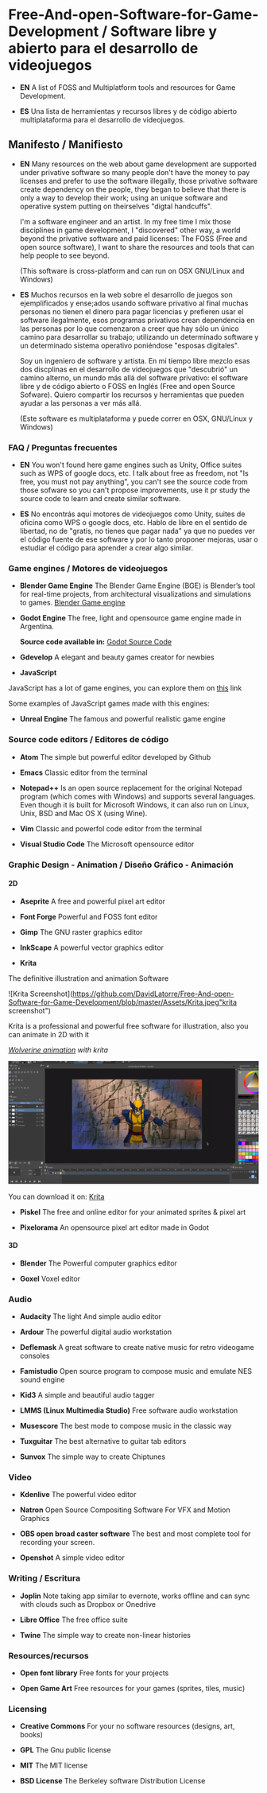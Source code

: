 # Free-And-open-Software-for-Game-Development / Software libre y abierto para el desarrollo de videojuegos

- __EN__ A list of FOSS and Multiplatform tools and resources for Game Development.

- __ES__ Una lista de herramientas y recursos libres y de código abierto multiplataforma para el desarrollo de videojuegos.

## Manifesto / Manifiesto

- __EN__ Many resources on the web about game development are supported under privative software so many people don't have the money to pay licenses and prefer to use the software illegally, those privative software create dependency on the people, they began to believe that there is only a way to develop their work; using an unique software and operative system putting on theirselves "digtal handcuffs".
  
  I'm a software engineer and an artist. In my free time I mix those disciplines in game development, I "discovered" other way, a world beyond the privative software and paid licenses: The FOSS (Free and open source software), I want to share the resources and tools that can help people to see beyond.
  
  (This software is cross-platform and can run on OSX GNU/Linux and Windows)

- __ES__ Muchos recursos en la web sobre el desarrollo de juegos son ejemplificados y ense;ados usando software privativo al final muchas personas no tienen el dinero para pagar licencias y prefieren usar el software ilegalmente, esos programas privativos crean dependencia en las personas por lo que comenzaron a creer que hay sólo un único camino para desarrollar su trabajo; utilizando un determinado software y un determinado sistema operativo poniéndose "esposas digitales".
  
  Soy un ingeniero de software y artista. En mi tiempo libre mezclo esas dos discplinas en el desarrollo de videojuegos que "descubrió" un camino alterno, un mundo más allá del software privativo: el software libre y de código abierto o FOSS en Inglés (Free and open Source Sofware). Quiero compartir los recursos y herramientas que pueden ayudar a las personas a ver más allá.
  
  (Este software es multiplataforma y puede correr en OSX, GNU/Linux y Windows)

### FAQ / Preguntas frecuentes

- __EN__ You won't found here game engines such as Unity, Office suites such as WPS of google docs, etc. I talk about free as freedom, not "Is free, you must not pay anything", you can't see the source code from those sofware so you can't propose improvements, use it pr study the source code to learn and create similar software.

- __ES__ No encontrás aquí motores de videojuegos como Unity, suites de oficina como WPS o google docs, etc. Hablo de libre en el sentido de libertad, no de "gratis, no tienes que pagar nada" ya que no puedes ver el código fuente de ese software y por lo tanto proponer mejoras, usar o estudiar el código para aprender a crear algo similar.

### Game engines / Motores de videojuegos

- __Blender Game Engine__
The Blender Game Engine (BGE) is Blender’s tool for real-time projects, from architectural visualizations and simulations to games.
[Blender Game engine](https://docs.blender.org/manual/en/latest/game_engine/index.html)

- __Godot Engine__
The free, light and opensource game engine made in Argentina.  

    __Source code available in:__ [Godot Source Code](https://github.com/godotengine/godot)

- __Gdevelop__
A elegant and beauty games creator for newbies

- __JavaScript__

JavaScript has a lot of game engines, you can explore them on [this](https://github.com/collections/javascript-game-engines) link

Some examples of JavaScript games made with this engines:

- __Unreal Engine__
The famous and powerful realistic game engine

### Source code editors / Editores de código

- __Atom__
The simple but powerful editor developed by Github

- __Emacs__
  Classic editor from the terminal

- __Notepad++__
Is an open source replacement for the original Notepad program (which comes with Windows) and supports several languages. Even though it is built for Microsoft Windows, it can also run on Linux, Unix, BSD and Mac OS X (using Wine).

- __Vim__
  Classic and powerfol code editor from the terminal

- __Visual Studio Code__
The Microsoft opensource editor

### Graphic Design - Animation / Diseño Gráfico - Animación

#### 2D

- __Aseprite__
A free and powerful pixel art editor

- __Font Forge__
Powerful and FOSS font editor

- __Gimp__
The GNU raster graphics editor

- __InkScape__
A powerful vector graphics editor

- __Krita__

The definitive illustration and animation Software

![Krita Screenshot](https://github.com/DavidLatorre/Free-And-open-Software-for-Game-Development/blob/master/Assets/Krita.jpeg"krita screenshot")

Krita is a professional and powerful free software for illustration, also you can animate in 2D with it

_[Wolverine animation](https://www.youtube.com/watch?v=wCeIrwkvP68) with krita_

![Wolverine Animation Process](https://github.com/DavidLatorre/Free-And-open-Software-for-Game-Development/blob/master/Assets/krita_wolwerine_screenshot.jpeg "wolverine Animation Process")

You can download it on: [Krita](https://krita.org/)

- __Piskel__
The free and online editor for your animated sprites & pixel art

- __Pixelorama__
An opensource pixel art editor made in Godot

#### 3D

- __Blender__
The Powerful computer graphics editor

- __Goxel__
Voxel editor

### Audio

- __Audacity__
The light And simple audio editor

- __Ardour__
The powerful digital audio workstation

- __Deflemask__
A great software to create native music for retro videogame consoles

- __Famistudio__
Open source program to compose music and emulate NES sound engine

- __Kid3__
A simple and beautiful audio tagger

- __LMMS (Linux Multimedia Studio)__
Free software audio workstation

- __Musescore__
The best mode to compose music in the classic way

- __Tuxguitar__
The best alternative to guitar tab editors

- __Sunvox__
The simple way to create Chiptunes

### Video

- __Kdenlive__ The powerful video editor

- __Natron__ Open Source Compositing Software For VFX and Motion Graphics

- __OBS open broad caster software__
The best and most complete tool for recording your screen.

- __Openshot__ A simple video editor

### Writing / Escritura

- __Joplin__
Note taking app similar to evernote, works offline and can sync with clouds such as Dropbox or Onedrive

- __Libre Office__
The free office suite

- __Twine__
The simple way to create non-linear histories

### Resources/recursos

- __Open font library__
Free fonts for your projects

- __Open Game Art__
Free resources for your games (sprites, tiles, music)

### Licensing

- __Creative Commons__
For your no software resources (designs, art, books)

- __GPL__
The Gnu public license

- __MIT__
The MIT license

- __BSD License__
The Berkeley software Distribution License
